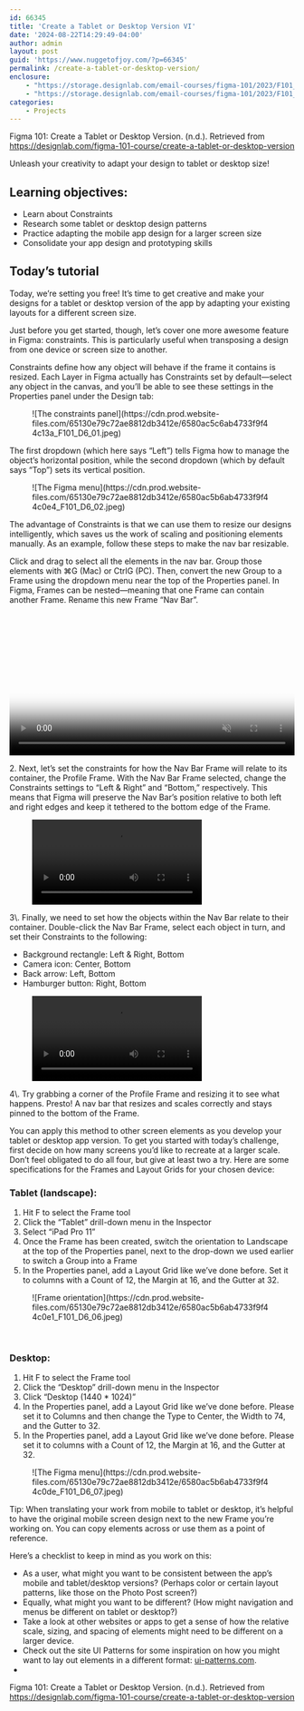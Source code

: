 ```yaml
---
id: 66345
title: 'Create a Tablet or Desktop Version VI'
date: '2024-08-22T14:29:49-04:00'
author: admin
layout: post
guid: 'https://www.nuggetofjoy.com/?p=66345'
permalink: /create-a-tablet-or-desktop-version/
enclosure:
    - "https://storage.designlab.com/email-courses/figma-101/2023/F101_D6_04.mp4\n458217\nvideo/mp4\n"
    - "https://storage.designlab.com/email-courses/figma-101/2023/F101_D6_05.mp4\n2467163\nvideo/mp4\n"
categories:
    - Projects
---
```


Figma 101: Create a Tablet or Desktop Version. (n.d.). Retrieved from https://designlab.com/figma-101-course/create-a-tablet-or-desktop-version

Unleash your creativity to adapt your design to tablet or desktop size!

## Learning objectives:

- Learn about Constraints
- Research some tablet or desktop design patterns
- Practice adapting the mobile app design for a larger screen size
- Consolidate your app design and prototyping skills

## Today’s tutorial

Today, we’re setting you free! It’s time to get creative and make your designs for a tablet or desktop version of the app by adapting your existing layouts for a different screen size.

Just before you get started, though, let’s cover one more awesome feature in Figma: constraints. This is particularly useful when transposing a design from one device or screen size to another.

Constraints define how any object will behave if the frame it contains is resized. Each Layer in Figma actually has Constraints set by default—select any object in the canvas, and you’ll be able to see these settings in the Properties panel under the Design tab:

<div class="wp-block-image"><figure class="aligncenter">![The constraints panel](https://cdn.prod.website-files.com/65130e79c72ae8812db3412e/6580ac5c6ab4733f9f44c13a_F101_D6_01.jpeg)</figure></div>The first dropdown (which here says “Left”) tells Figma how to manage the object’s horizontal position, while the second dropdown (which by default says “Top”) sets its vertical position.

<div class="wp-block-image"><figure class="aligncenter">![The Figma menu](https://cdn.prod.website-files.com/65130e79c72ae8812db3412e/6580ac5b6ab4733f9f44c0e4_F101_D6_02.jpeg)</figure></div>The advantage of Constraints is that we can use them to resize our designs intelligently, which saves us the work of scaling and positioning elements manually. As an example, follow these steps to make the nav bar resizable.

Click and drag to select all the elements in the nav bar. Group those elements with ⌘G (Mac) or CtrlG (PC). Then, convert the new Group to a Frame using the dropdown menu near the top of the Properties panel. In Figma, Frames can be nested—meaning that one Frame can contain another Frame. Rename this new Frame “Nav Bar”.  
  
<video controls="" height="auto" loop="" muted="" poster="https://storage.designlab.com/email-courses/figma-101/2023/F101_D6_03_poster.jpg" preload="none" width="100%"></video>

2\. Next, let’s set the constraints for how the Nav Bar Frame will relate to its container, the Profile Frame. With the Nav Bar Frame selected, change the Constraints settings to “Left &amp; Right” and “Bottom,” respectively. This means that Figma will preserve the Nav Bar’s position relative to both left and right edges and keep it tethered to the bottom edge of the Frame.

<figure class="wp-block-video"><video controls="" src="https://storage.designlab.com/email-courses/figma-101/2023/F101_D6_04.mp4"></video></figure>3\. Finally, we need to set how the objects within the Nav Bar relate to their container. Double-click the Nav Bar Frame, select each object in turn, and set their Constraints to the following:

- Background rectangle: Left &amp; Right, Bottom
- Camera icon: Center, Bottom
- Back arrow: Left, Bottom
- Hamburger button: Right, Bottom

<figure class="wp-block-video"><video controls="" src="https://storage.designlab.com/email-courses/figma-101/2023/F101_D6_05.mp4"></video></figure>4\. Try grabbing a corner of the Profile Frame and resizing it to see what happens. Presto! A nav bar that resizes and scales correctly and stays pinned to the bottom of the Frame.

You can apply this method to other screen elements as you develop your tablet or desktop app version. To get you started with today’s challenge, first decide on how many screens you’d like to recreate at a larger scale. Don’t feel obligated to do all four, but give at least two a try. Here are some specifications for the Frames and Layout Grids for your chosen device:

### Tablet (landscape):

1. Hit F to select the Frame tool
2. Click the “Tablet” drill-down menu in the Inspector
3. Select “iPad Pro 11”
4. Once the Frame has been created, switch the orientation to Landscape at the top of the Properties panel, next to the drop-down we used earlier to switch a Group into a Frame
5. In the Properties panel, add a Layout Grid like we’ve done before. Set it to columns with a Count of 12, the Margin at 16, and the Gutter at 32.

<div class="wp-block-image"><figure class="aligncenter">![Frame orientation](https://cdn.prod.website-files.com/65130e79c72ae8812db3412e/6580ac5b6ab4733f9f44c0e1_F101_D6_06.jpeg)</figure></div>‍

### Desktop:

1. Hit F to select the Frame tool
2. Click the “Desktop” drill-down menu in the Inspector
3. Click “Desktop (1440 \* 1024)”
4. In the Properties panel, add a Layout Grid like we’ve done before. Please set it to Columns and then change the Type to Center, the Width to 74, and the Gutter to 32.
5. In the Properties panel, add a Layout Grid like we’ve done before. Please set it to columns with a Count of 12, the Margin at 16, and the Gutter at 32.

<div class="wp-block-image"><figure class="aligncenter">![The Figma menu](https://cdn.prod.website-files.com/65130e79c72ae8812db3412e/6580ac5b6ab4733f9f44c0de_F101_D6_07.jpeg)</figure></div>Tip: When translating your work from mobile to tablet or desktop, it’s helpful to have the original mobile screen design next to the new Frame you’re working on. You can copy elements across or use them as a point of reference.

Here’s a checklist to keep in mind as you work on this:

- As a user, what might you want to be consistent between the app’s mobile and tablet/desktop versions? (Perhaps color or certain layout patterns, like those on the Photo Post screen?)
- Equally, what might you want to be different? (How might navigation and menus be different on tablet or desktop?)
- Take a look at other websites or apps to get a sense of how the relative scale, sizing, and spacing of elements might need to be different on a larger device.
- Check out the site UI Patterns for some inspiration on how you might want to lay out elements in a different format: [ui-patterns.com](http://ui-patterns.com/).
- 

Figma 101: Create a Tablet or Desktop Version. (n.d.). Retrieved from https://designlab.com/figma-101-course/create-a-tablet-or-desktop-version